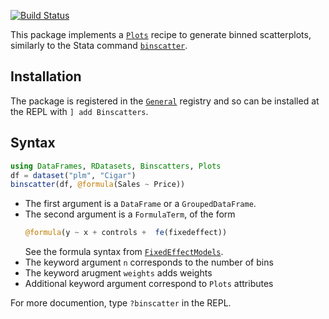 [![Build Status](https://travis-ci.com/matthieugomez/Binscatters.jl.svg?branch=master)](https://travis-ci.com/matthieugomez/Binscatters.jl)


This package implements a [`Plots`](https://github.com/JuliaPlots/Plots.jl) recipe to generate binned scatterplots, similarly to the Stata command [`binscatter`](https://github.com/michaelstepner/binscatter).


## Installation
The package is registered in the [`General`](https://github.com/JuliaRegistries/General) registry and so can be installed at the REPL with `] add Binscatters`.

## Syntax
```julia
using DataFrames, RDatasets, Binscatters, Plots
df = dataset("plm", "Cigar")
binscatter(df, @formula(Sales ~ Price))
```
- The first argument is a `DataFrame` or a `GroupedDataFrame`.
- The second argument is a `FormulaTerm`, of the form
	```julia
	@formula(y ~ x + controls +  fe(fixedeffect))
	```
	See the formula syntax from  [`FixedEffectModels`](https://github.com/FixedEffects/FixedEffectModels.jl).
- The keyword argument `n` corresponds to the number of bins
- The keyword arugment `weights` adds weights
- Additional keyword argument correspond to `Plots` attributes

For more documention, type `?binscatter` in the REPL.